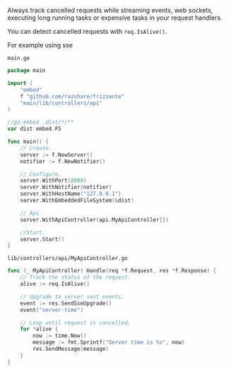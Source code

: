 Always track cancelled requests while streaming events, web sockets, executing long running tasks or expensive tasks in your request handlers.

You can detect cancelled requests with `req.IsAlive()`.

For example using sse

`main.go`
```go
package main

import (
	"embed"
	f "github.com/razshare/frizzante"
	"main/lib/controllers/api"
)

//go:embed .dist/*/**
var dist embed.FS

func main() {
	// Create.
	server := f.NewServer()
	notifier := f.NewNotifier()

	// Configure.
	server.WithPort(8080)
	server.WithNotifier(notifier)
	server.WithHostName("127.0.0.1")
	server.WithEmbeddedFileSystem(&dist)

	// Api.
	server.WithApiController(api.MyApiController{})

	//Start.
	server.Start()
}
```

`lib/controllers/api/MyApiController.go`
```go
func (_ MyApiController) Handle(req *f.Request, res *f.Response) {
	// Track the status of the request.
	alive := req.IsAlive()

	// Upgrade to server sent events.
	event := res.SendSseUpgrade()
	event("server-time")

	// Loop until request is cancelled.
	for *alive {
		now := time.Now()
		message := fmt.Sprintf("Server time is %s", now)
		res.SendMessage(message)
	}
}
```